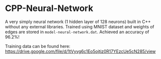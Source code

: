 # CPP-Neural-Network

A very simply neural network (1 hidden layer of 128 neurons) built in C++ without any external libraries. Trained using MNIST dataset and weights of edges are stored in `model-neural-network.dat`. Achieved an accuracy of 96.2%! 

Training data can be found here: https://drive.google.com/file/d/1tVyvg6c1Eo5ojtiz0R17YEzcUe5cN285/view

